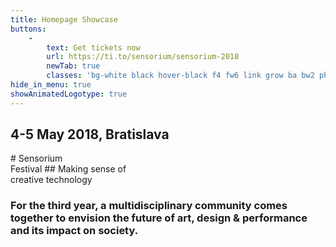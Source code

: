 ```yaml
---
title: Homepage Showcase
buttons:
    -
        text: Get tickets now
        url: https://ti.to/sensorium/sensorium-2018
        newTab: true
        classes: 'bg-white black hover-black f4 fw6 link grow ba bw2 ph3 pv2 mb2 dib'
hide_in_menu: true
showAnimatedLogotype: true
---
```


<h2 class="rotated-right">4-5 May 2018, Bratislava</h2>
# Sensorium <br class="dn-ns">Festival
## Making sense of<br>creative technology
<h3 class="description mr6-ns">For the third year, a multidisciplinary community comes together to envision the future of art, design & performance and its impact on society.</h3>
